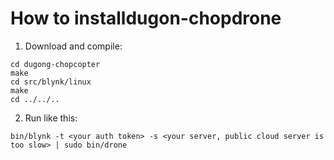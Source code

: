 How to installdugon-chopdrone
===============
1. Download and compile:
```git clone --recursive https://github.com/chop0/dugong-chopcopter/
cd dugong-chopcopter
make
cd src/blynk/linux
make
cd ../../..
```
2. Run like this:
```
bin/blynk -t <your auth token> -s <your server, public cloud server is too slow> | sudo bin/drone
```
